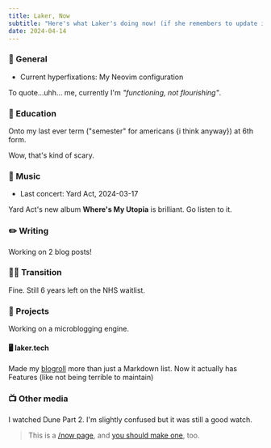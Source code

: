 ```yaml
---
title: Laker, Now
subtitle: "Here's what Laker's doing now! (if she remembers to update it)"
date: 2024-04-14
---
```


<script href="https://status.lol/laker.js?simple"></script>

### 💜 General
- Current hyperfixations: My Neovim configuration

To quote...uhh... me, currently I'm *"functioning, not flourishing"*.

### 🏫 Education
Onto my last ever term ("semester" for americans {i think anyway}) at 6th form.

Wow, that's kind of scary.

### 💽 Music
- Last concert: Yard Act, 2024-03-17

Yard Act's new album **Where's My Utopia** is brilliant. Go listen to it.

### ✏️ Writing
Working on 2 blog posts!

### 🏳️‍⚧️ Transition
Fine. Still 6 years left on the NHS waitlist.

### 🔧 Projects
Working on a microblogging engine.

#### 🖥️ laker.tech
Made my [blogroll](/roll) more than just a Markdown list. Now it actually has Features (like not being terrible to maintain)

### 📺 Other media
I watched Dune Part 2. I'm slightly confused but it was still a good watch.


> This is a [/now page](https://sive.rs/nowff), and [you should make one](https://nownownow.com/about), too.